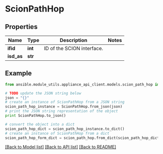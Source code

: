 # ScionPathHop


## Properties
Name | Type | Description | Notes
------------ | ------------- | ------------- | -------------
**ifid** | **int** | ID of the SCION interface. | 
**isd_as** | **str** |  | 

## Example

```python
from ansible.module_utils.appliance_api_client.models.scion_path_hop import ScionPathHop

# TODO update the JSON string below
json = "{}"
# create an instance of ScionPathHop from a JSON string
scion_path_hop_instance = ScionPathHop.from_json(json)
# print the JSON string representation of the object
print ScionPathHop.to_json()

# convert the object into a dict
scion_path_hop_dict = scion_path_hop_instance.to_dict()
# create an instance of ScionPathHop from a dict
scion_path_hop_form_dict = scion_path_hop.from_dict(scion_path_hop_dict)
```
[[Back to Model list]](../README.md#documentation-for-models) [[Back to API list]](../README.md#documentation-for-api-endpoints) [[Back to README]](../README.md)


